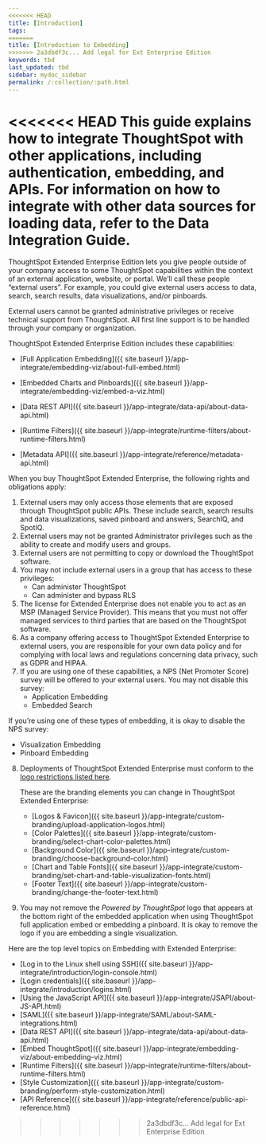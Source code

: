 ```yaml
---
<<<<<<< HEAD
title: [Introduction]
tags:
=======
title: [Introduction to Embedding]
>>>>>>> 2a3dbdf3c... Add legal for Ext Enterprise Edition
keywords: tbd
last_updated: tbd
sidebar: mydoc_sidebar
permalink: /:collection/:path.html
---
```

<<<<<<< HEAD
This guide explains how to integrate ThoughtSpot with other applications, including authentication, embedding, and APIs. For information on how to integrate with other data sources for loading data, refer to the Data Integration Guide.
=======
ThoughtSpot Extended Enterprise Edition lets you give people outside of your company access to some ThoughtSpot capabilities within the context of an external application, website, or portal. We’ll call these people “external users”. For example, you could give external users access to data, search, search results, data visualizations, and/or pinboards.

External users cannot be granted administrative privileges or receive technical support from ThoughtSpot. All first line support is to be handled through your company or organization.

ThoughtSpot Extended Enterprise Edition includes these capabilities:

- [Full Application Embedding]({{ site.baseurl }}/app-integrate/embedding-viz/about-full-embed.html)

- [Embedded Charts and Pinboards]({{ site.baseurl }}/app-integrate/embedding-viz/embed-a-viz.html)

- [Data REST API]({{ site.baseurl }}/app-integrate/data-api/about-data-api.html)

- [Runtime Filters]({{ site.baseurl }}/app-integrate/runtime-filters/about-runtime-filters.html)

- [Metadata API]({{ site.baseurl }}/app-integrate/reference/metadata-api.html)

When you buy ThoughtSpot Extended Enterprise, the following rights and obligations apply:

1. External users may only access those elements that are exposed through ThoughtSpot public APIs. These include search, search results and data visualizations, saved pinboard and answers, SearchIQ, and SpotIQ.
2. External users may not be granted Administrator privileges such as the ability to create and modify users and groups.
3. External users are not permitting to copy or download the ThoughtSpot software.
4. You may not include external users in a group that has access to these privileges:
   - Can administer ThoughtSpot
   - Can administer and bypass RLS
5. The license for Extended Enterprise does not enable you to act as an MSP (Managed Service Provider). This means that you must not offer managed services to third parties that are based on the ThoughtSpot software.
6. As a company offering access to ThoughtSpot Extended Enterprise to external users, you are responsible for your own data policy and for complying with local laws and regulations concerning data privacy, such as GDPR and HIPAA.
7. If you are using one of these capabilities, a NPS (Net Promoter Score) survey will be offered to your external users. You may not disable this survey:
   - Application Embedding
   - Embedded Search

If you’re using one of these types of embedding, it is okay to disable the NPS survey:
   - Visualization Embedding
   - Pinboard Embedding

8. Deployments of ThoughtSpot Extended Enterprise must conform to the [logo restrictions listed here](https://brand.thoughtspot.com/d/Vtg4Zg2mqTbE/brand-guidelines).

   These are the branding elements you can change in ThoughtSpot Extended Enterprise:

   - [Logos & Favicon]({{ site.baseurl }}/app-integrate/custom-branding/upload-application-logos.html)
   - [Color Palettes]({{ site.baseurl }}/app-integrate/custom-branding/select-chart-color-palettes.html)
   - [Background Color]({{ site.baseurl }}/app-integrate/custom-branding/choose-background-color.html)
   - [Chart and Table Fonts]({{ site.baseurl }}/app-integrate/custom-branding/set-chart-and-table-visualization-fonts.html)
   - [Footer Text]({{ site.baseurl }}/app-integrate/custom-branding/change-the-footer-text.html)

9. You may not remove the *Powered by ThoughtSpot* logo that appears at the bottom right of the embedded application when using ThoughtSpot full application embed or embedding a pinboard. It is okay to remove the logo if you are embedding a single visualization.

Here are the top level topics on Embedding with Extended Enterprise:

* [Log in to the Linux shell using SSH]({{ site.baseurl }}/app-integrate/introduction/login-console.html)
* [Login credentials]({{ site.baseurl }}/app-integrate/introduction/logins.html)
* [Using the JavaScript API]({{ site.baseurl }}/app-integrate/JSAPI/about-JS-API.html)
* [SAML]({{ site.baseurl }}/app-integrate/SAML/about-SAML-integrations.html)
* [Data REST API]({{ site.baseurl }}/app-integrate/data-api/about-data-api.html)
* [Embed ThoughtSpot]({{ site.baseurl }}/app-integrate/embedding-viz/about-embedding-viz.html)
* [Runtime Filters]({{ site.baseurl }}/app-integrate/runtime-filters/about-runtime-filters.html)
* [Style Customization]({{ site.baseurl }}/app-integrate/custom-branding/perform-style-customization.html)
* [API Reference]({{ site.baseurl }}/app-integrate/reference/public-api-reference.html)
>>>>>>> 2a3dbdf3c... Add legal for Ext Enterprise Edition
